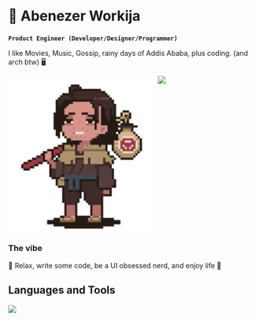 # 🐉 Abenezer Workija

**`Product Engineer (Developer/Designer/Programmer)`**

I like Movies, Music, Gossip, rainy days of Addis Ababa, plus coding. (and arch btw) 🖥️

<div align="left">
  <img src="./bobu-thumbsup.gif" alt="Bobu ThumbsUp" width="300" style="display: inline-block; vertical-align: top;"/>
  <img src="https://github-readme-stats.vercel.app/api?username=abenezerw&show_icons=true&theme=chartreuse-dark" style="display: inline-block; vertical-align: top;"/>
</div>

### The vibe

:panda_face: Relax, write some code, be a UI obsessed nerd, and enjoy life 🍵

## Languages and Tools

<p align="left">
  <a href="https://github.com/abenezerw">
    <img src="https://skillicons.dev/icons?i=nextjs,vscode,bash,python,github,postgres,vercel,express,bots,nodejs">
  </a>
</p>
